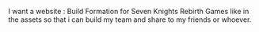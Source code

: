 I want a website :
Build Formation for Seven Knights Rebirth Games
like in the assets
so that i can build my team and share to my friends or whoever.
